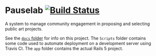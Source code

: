 # Pauselab [![Build Status](https://travis-ci.com/uva-slp/pauselab.svg?token=cgdzy9p3574R8NZyrL3d&branch=master)](https://travis-ci.com/uva-slp/pauselab)

A system to manage community engagement in proposing and selecting public art projects.

See the [`docs` folder](docs/readme.md) for info on this project. The `Scripts` folder contains some code used to automate deployment on a development server using Travis CI. The `app` folder contains the actual Rails 5 project.
